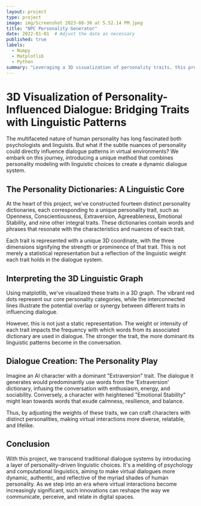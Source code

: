```yaml
---
layout: project
type: project
image: img/Screenshot 2023-08-30 at 5.52.14 PM.jpeg
title: "NPC Personality Generator"
date: 2022-01-01  # Adjust the date as necessary
published: true
labels:
  - Numpy
  - Matplotlib
  - Python
summary: "Leveraging a 3D visualization of personality traits, this project merges psychology with computational linguistics to dynamically tailor dialogue in virtual environments, creating authentic and diverse interactions that reflect the intricate nuances of human personality. Through weighted personality dictionaries, AI characters adjust their linguistic choices, making digital communication more relatable and lifelike."
---
```

# 3D Visualization of Personality-Influenced Dialogue: Bridging Traits with Linguistic Patterns

The multifaceted nature of human personality has long fascinated both psychologists and linguists. But what if the subtle nuances of personality could directly influence dialogue patterns in virtual environments? We embark on this journey, introducing a unique method that combines personality modeling with linguistic choices to create a dynamic dialogue system.

## The Personality Dictionaries: A Linguistic Core

At the heart of this project, we've constructed fourteen distinct personality dictionaries, each corresponding to a unique personality trait, such as Openness, Conscientiousness, Extraversion, Agreeableness, Emotional Stability, and nine other integral traits. These dictionaries contain words and phrases that resonate with the characteristics and nuances of each trait.

Each trait is represented with a unique 3D coordinate, with the three dimensions signifying the strength or prominence of that trait. This is not merely a statistical representation but a reflection of the linguistic weight each trait holds in the dialogue system.

## Interpreting the 3D Linguistic Graph

Using matplotlib, we've visualized these traits in a 3D graph. The vibrant red dots represent our core personality categories, while the interconnected lines illustrate the potential overlap or synergy between different traits in influencing dialogue.

However, this is not just a static representation. The weight or intensity of each trait impacts the frequency with which words from its associated dictionary are used in dialogue. The stronger the trait, the more dominant its linguistic patterns become in the conversation.

## Dialogue Creation: The Personality Play

Imagine an AI character with a dominant "Extraversion" trait. The dialogue it generates would predominantly use words from the 'Extraversion' dictionary, infusing the conversation with enthusiasm, energy, and sociability. Conversely, a character with heightened "Emotional Stability" might lean towards words that exude calmness, resilience, and balance.

Thus, by adjusting the weights of these traits, we can craft characters with distinct personalities, making virtual interactions more diverse, relatable, and lifelike.

## Conclusion

With this project, we transcend traditional dialogue systems by introducing a layer of personality-driven linguistic choices. It's a melding of psychology and computational linguistics, aiming to make virtual dialogues more dynamic, authentic, and reflective of the myriad shades of human personality. As we step into an era where virtual interactions become increasingly significant, such innovations can reshape the way we communicate, perceive, and relate in digital spaces.
